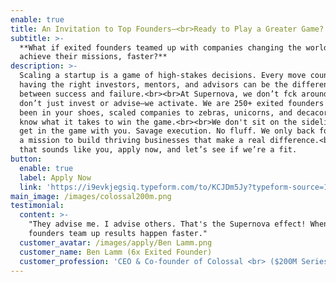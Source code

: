 ```yaml
---
enable: true
title: An Invitation to Top Founders—<br>Ready to Play a Greater Game?
subtitle: >-
  **What if exited founders teamed up with companies changing the world to
  achieve their missions, faster?**
description: >-
  Scaling a startup is a game of high-stakes decisions. Every move counts — and
  having the right investors, mentors, and advisors can be the difference
  between success and failure.<br><br>At Supernova, we don’t fck around. We
  don’t just invest or advise—we activate. We are 250+ exited founders who have
  been in your shoes, scaled companies to zebras, unicorns, and decacorns, and
  know what it takes to win the game.<br><br>We don't sit on the sidelines—we
  get in the game with you. Savage execution. No fluff. We only back founders on
  a mission to build thriving businesses that make a real difference.<br><br> If
  that sounds like you, apply now, and let’s see if we’re a fit. 
button:
  enable: true
  label: Apply Now
  link: 'https://i9evkjegsiq.typeform.com/to/KCJDm5Jy?typeform-source=1supernova.com'
main_image: /images/colossal200m.png
testimonial:
  content: >-
    "They advise me. I advise others. That's the Supernova effect! When exited
    founders team up results happen faster."
  customer_avatar: /images/apply/Ben Lamm.png
  customer_name: Ben Lamm (6x Exited Founder)
  customer_profession: 'CEO & Co-founder of Colossal <br> ($200M Series C: $10B Valuation) '
---
```


